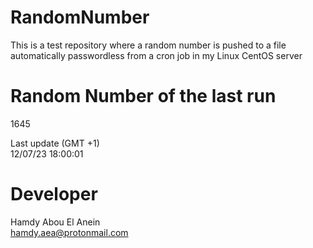 # RandomNumber    
This is a test repository where a random number is pushed to a file automatically passwordless from a cron job in my Linux CentOS server    
# Random Number of the last run   
1645
      
Last update (GMT +1)    
12/07/23 18:00:01
# Developer    
Hamdy Abou El Anein   
hamdy.aea@protonmail.com

